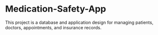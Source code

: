 # Medication-Safety-App
 This project is a database and application design for managing patients, doctors, appointments, and insurance records.
